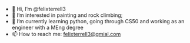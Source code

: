 - 👋 Hi, I’m @felixterrell3
- 👀 I’m interested in painting and rock climbing;
- 🌱 I’m currently learning python, going through CS50 and working as an engineer with a MEng degree
- 📫 How to reach me: felixterrell3@gmial.com
